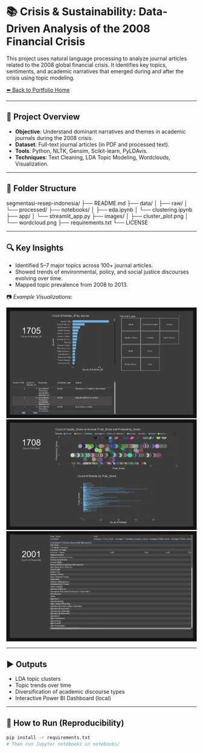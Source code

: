 # 📚 Crisis & Sustainability: Data-Driven Analysis of the 2008 Financial Crisis

This project uses natural language processing to analyze journal articles related to the 2008 global financial crisis. It identifies key topics, sentiments, and academic narratives that emerged during and after the crisis using topic modeling.

[⬅️ Back to Portfolio Home](../README.md)

---

## 📌 Project Overview

- **Objective**: Understand dominant narratives and themes in academic journals during the 2008 crisis.
- **Dataset**: Full-text journal articles (in PDF and processed text).
- **Tools**: Python, NLTK, Gensim, Scikit-learn, PyLDAvis.
- **Techniques**: Text Cleaning, LDA Topic Modeling, Wordclouds, Visualization.

---

## 📁 Folder Structure

segmentasi-resep-indonesia/
├── README.md
├── data/
│ ├── raw/
│ └── processed/
├── notebooks/
│ ├── eda.ipynb
│ └── clustering.ipynb
├── app/
│ └── streamlit_app.py
├── images/
│ ├── cluster_plot.png
│ └── wordcloud.png
├── requirements.txt
└── LICENSE


---

## 🔍 Key Insights

- Identified 5–7 major topics across 100+ journal articles.
- Showed trends of environmental, policy, and social justice discourses evolving over time.
- Mapped topic prevalence from 2008 to 2013.

📷 *Example Visualizations*:

![Dashboard 1](./visualizations/dashboard_1.jpg)  
![Dashboard 2](./visualizations/dashboard_2.jpg)  
![Dashboard 3](./visualizations/dashboard_3.jpg)

---

## ▶️ Outputs

- LDA topic clusters
- Topic trends over time
- Diversification of academic discourse types
- Interactive Power BI Dashboard (local)

---

## 🔧 How to Run (Reproducibility)

```bash
pip install -r requirements.txt
# Then run Jupyter notebooks in notebooks/